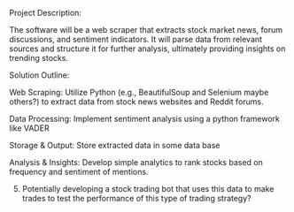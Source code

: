 Project Description:

The software will be a web scraper that extracts stock market news, forum discussions, and sentiment indicators. It will parse data from relevant sources and structure it for further analysis, ultimately providing insights on trending stocks.

Solution Outline:

Web Scraping: Utilize Python (e.g., BeautifulSoup and Selenium maybe others?) to extract data from stock news websites and Reddit forums.

Data Processing: Implement sentiment analysis using a python framework like VADER

 Storage & Output: Store extracted data in some data base

Analysis & Insights: Develop simple analytics to rank stocks based on frequency and sentiment of mentions.

5. Potentially developing a stock trading bot that uses this data to make trades to test the performance of this type of trading strategy?
